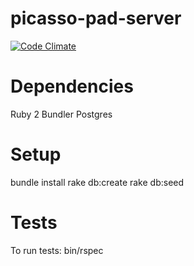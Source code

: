 picasso-pad-server
==================

[![Code Climate](https://codeclimate.com/github/alanmulhall/picasso-pad-server.png)](https://codeclimate.com/github/alanmulhall/picasso-pad-server)

Dependencies
=================
Ruby 2
Bundler
Postgres

Setup
=================
bundle install
rake db:create
rake db:seed


Tests
================

To run tests:
bin/rspec
